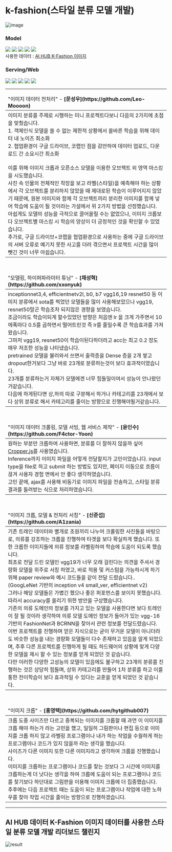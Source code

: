 # k-fashion(스타일 분류 모델 개발)

![image](https://github.com/F4ctor-Yoon/k-fashion/assets/13534979/3f38d739-741e-4ff3-accf-635d2db56435)


<div>
  <h3>Model</h3>
  <img src="https://img.shields.io/badge/-Python-3776AB?style=flat&logo=Python&logoColor=white"/>
  <img src="https://img.shields.io/badge/-Tensorflow-FF6F00?style=flat&logo=Tensorflow&logoColor=white"/>
  <img src="https://img.shields.io/badge/-Keras-D00000?style=flat&logo=Keras&logoColor=white"/>
  <img src="https://img.shields.io/badge/-NumPy-013243?style=flat&logo=NumPy&logoColor=white"/>
  <img src="https://img.shields.io/badge/-Pandas-150458?style=flat&logo=Pandas&logoColor=white"/>
  <br>
  사용한 데이터 : <a href="https://www.aihub.or.kr/aihubdata/data/view.do?currMenu=115&topMenu=100&aihubDataSe=realm&dataSetSn=51">AI HUB K-Fashion 이미지</a>
</div>

<h3>Serving/Web</h3>
<div>
  <img src="https://img.shields.io/badge/-Flask-000000?style=flat&logo=Flask&logoColor=white"/>
  <img src="https://img.shields.io/badge/-HTML-E34F26?style=flat&logo=HTML5&logoColor=white"/>
  <img src="https://img.shields.io/badge/-CSS-1572B6?style=flat&logo=CSS3&logoColor=white"/>
  <img src="https://img.shields.io/badge/-JavaScript-F7DF1E?style=flat&logo=JavaScript&logoColor=white"/>
  <img src="https://img.shields.io/badge/-Bootstrap-7952B3?style=flat&logo=Bootstrap&logoColor=white"/>
</div>
<hr>
<table>
  <thead>
    <tr>
      <td>"이미지 데이터 전처리" - <b>[문성우](https://github.com/Leo-Moooon)</b></td>
    </tr>
  </thead>
  <tbody>
    <tr>
      <td>
        이미지 분류를 주제로 시행하는 미니 프로젝트다보니 다음의 2가지에 초점을 맞췄습니다.<br>
       1. 객체인식 모델을 쓸 수 없는 제한적 상황에서 올바른 학습을 위해 데이터 내 노이즈 최소화<br>
       2. 협업환경이 구글 드라이브, 코랩인 점을 감안하여 데이터 업로드, 다운로드 간 소요시간 최소화<br><br>
      이를 위해 이미지 크롭과 오픈소스 모델을 이용한 오브젝트 외 영역 마스킹을 시도했습니다.<br>
      사진 속 인물의 전체적인 착장을 보고 라벨(스타일)을 예측해야 하는 상황에서 각 오브젝트를 분리하지 않았을 때 제대로된 학습이 이루어지지 않았기 때문에, 원본 이미지와 함께 각 오브젝트끼리 분리한 이미지를 함께 넣어 학습에 도움이 될 것이라는 가설에서 위 2가지 방법을 선정했습니다.<br>
      아쉽게도 모델의 성능을 극적으로 끌어올릴 수는 없었으나, 이미지 크롭보다 오브젝트별 마스킹 시 학습의 양상이 더 긍정적인 것을 확인할 수 있었습니다.<br>
      추가로, 구글 드라이브+코랩을 협업환경으로 사용하는 중에 구글 드라이브의 서버 오류로 예기치 못한 사고를 더러 겪으면서 프로젝트 시간을 많이 뺏긴 것이 너무 아쉽습니다.<br>
      </td>
    </tr>
  </tbody>
</table>
<br>
<table>
  <thead>
    <tr>
      <td>"모델링, 하이퍼파라미터 튜닝" - <b>[채성혁](https://github.com/xxonyuk)</b></td>
    </tr>
  </thead>
  <tbody>
    <tr>
      <td>
        inceptionnet3,4, efficientnetv2l, b0, b7 vgg16,19 resnet50 등 이미지 분류에서 sota를 찍었던 모델들을 많이 사용해보았으나 vgg19, resnet50말곤 학습조차 되지않은 경향을 보였습니다.<br>
        조금이라도 학습이되게 할수있었던 방향은 처음엔 lr 을 크게 가주면서 10에폭마다 0.5를 곱하면서 떨어트린것 즉 lr를 줄일수록 큰 학습효과를 가져왔습니다.<br>
        그마저 vgg19, resnet50이 학습이된다하더라고 acc는 최고 0.2 정도 매우 저조한 성능을 나타냈습니다.<br>
        pretrained 모델을 불러와서 쓰면서 출력층을 Dense 층을 2개 쌓고 dropout한거보다 그냥 바로 23개로 분류하는것이 보다 효과적이였습니다.<br>
        23개를 분류하는거 자체가 모델에겐 너무 힘들일이여서 성능이 안나왔던거같습니다.<br>
        다음에 하게된다면 상,하의 따로 구분해서 하거나 카테고리를 23개에서 보다 상위 분류로 해서 카테고리를 줄이는 방향으로 진행해야될거같습니다.
      </td>
    </tr>
  </tbody>
</table>
<br>
<table>
  <thead>
    <tr>
      <td>"이미지 데이터 크롤링, 모델 서빙, 웹 서비스 제작" - <b>[윤인수](https://github.com/F4ctor-Yoon)</b></td>
    </tr>
  </thead>
  <tbody>
    <tr>
      <td>
        원하는 부분만 크롭하여 사용하면, 분류를 더 잘하지 않을까 싶어 <a href="https://github.com/fengyuanchen/cropperjs">Cropper.js</a>를 사용였습니다.<br>
        Inference까지 이미지 파일을 어떻게 전달할지가 고민이었습니다. input type을 file로 하고 submit 하는 방법도 있지만, 페이지 이동으로 흐름이 끊겨 사용자 경험 면에서 안 좋다 생각하였습니다.<br>
        고민 끝에, ajax를 사용해 비동기로 이미지 파일을 전송하고, 스타일 분류 결과를 돌려받는 식으로 처리하였습니다.
      </td>
    </tr>
  </tbody>
</table>
<br>
<table>
  <thead>
    <tr>
      <td>"이미지 크롭, 모델 & 전처리 서칭" - <b>[신준섭](https://github.com/A1zania)</b></td>
    </tr>
  </thead>
  <tbody>
    <tr>
      <td>
        기존 트레인 데이터와 별개로 조원끼리 나누어 크롤링한 사진들을 바탕으로, 의류를 강조하는 크롭을 진행하여 타겟을 보다 확실하게 했습니다. 또한 크롭한 이미지들에 의류 정보를 라벨링하여 학습에 도움이 되도록 했습니다.<br>
        최초로 전달 드린 모델인 vgg19가 너무 오래 걸린다는 의견을 주셔서 경량화 모델을 위주로 서칭 하였고, 바로 적용 및 커스텀을 가능하시게 하기 위해 paper review와 예시 코드들을 같이 전달 드렸습니다.. (GoogLeNet 기반의 inception v4 small_ver, efficientnet v2)<br>
        그러나 해당 모델들은 가볍긴 했으나 좋은 퍼포먼스를 보이지 못했습니다. 따라서 accuracy를 올리기 위한 방안을 구상했습니다.<br>
        기존의 의류 도메인의 정보를 가지고 있는 모델을 사용한다면 보다 트레인이 잘 될 것이라 생각하여 의류 모델 도메인 정보가 들어가 있는 vgg-16기반의 FashionNet과 BCRNN을 찾아서 관련 정보를 전달드렸습니다.<br>
        이번 프로젝트를 진행하며 얻은 지식으로는 굳이 무거운 모델이 아니더라도 비슷한 성능을 내는 경량화 모델들이 다수 존재하고 있음을 알게 되었으며, 추후 다른 프로젝트를 진행하게 될 때도 하드웨어의 상황에 맞게 다양한 모델을 제시 할 수 있는 정보를 얻게 되었던 것 같습니다.<br>
        다만 이러한 다양한 고성능의 모델이 있음에도 불구하고 23개의 분류를 진행하는 것은 상당히 힘들며, 상위 카테고리를 만들어 1차 분류를 하고 이를 통한 전이학습이 보다 효과적일 수 있다는 교훈을 얻게 되었던 것 같습니다.
      </td>
    </tr>
  </tbody>
</table>
<br>
<table>
  <thead>
    <tr>
      <td>"이미지 크롭" - <b>[홍영택](https://github.com/hytgithub007)</b></td>
    </tr>
  </thead>
  <tbody>
    <tr>
      <td>
        크롭 도중 사이즈만 다르고 중복되는 이미지를 크롭할 때 과연 이 이미지를 크롭 해야 하는가 라는 고민을 했고, 일일히 그림판이나 편집 등으로 이미지를 크롭 하지 않고 라벨링 프로그램이나 내가 하는 작업을 수월하게 하는 프로그램이나 코드가 있지 않을까 라는 생각을 했습니다.<br>
        사이즈가 다른 이미지 또한 다른 이미지라고 생각하여 크롭을 진행했습니다.<br>
        이미지를 크롭하는 프로그램이나 코드를 찾는 것보다 그 시간에 이미지를 크롭하는게 더 낫다는 생각을 하여 크롭에 도움이 되는 프로그램이나 코드를 찾기보다 하던대로 그림판을 이용해 이미지 크롭에 더 집중했습니다.<br>
        추후에는 다음 프로젝트 때는 도움이 되는 프로그램이나 작업에 대한 노하우를 찾아 작업 시간을 줄이는 방향으로 진행하겠습니다.
      </td>
    </tr>
  </tbody>
</table>
<hr>

## AI HUB 데이터 K-Fashion 이미지 데이터를 사용한 스타일 분류 모델 개발 리더보드 챌린지
![result](https://github.com/F4ctor-Yoon/k-fashion/assets/13534979/dc3c2314-0115-4cdf-873c-294c993dcd81)<br>



